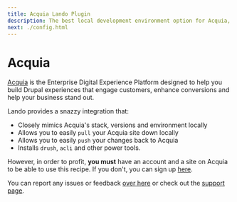 ```yaml
---
title: Acquia Lando Plugin
description: The best local development environment option for Acquia, the fastest way to build modern web apps.
next: ./config.html
---
```


# Acquia

[Acquia](https://www.acquia.com/) is the Enterprise Digital Experience Platform designed to help you build Drupal experiences that engage customers, enhance conversions and help your business stand out.

Lando provides a snazzy integration that:

* Closely mimics Acquia's stack, versions and environment locally
* Allows you to easily `pull` your Acquia site down locally
* Allows you to easily `push` your changes back to Acquia
* Installs `drush`, `acli` and other power tools.

However, in order to profit, **you must** have an account and a site on Acquia to be able to use this recipe. If you don't, you can sign up [here](https://accounts.acquia.com/sign-up?path=&site=cloud).

You can report any issues or feedback [over here](https://github.com/lando/acquia/issues/new/choose) or check out the [support page](./support.md).
